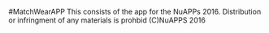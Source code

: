 #MatchWearAPP
This consists of the app for the NuAPPs 2016. 
Distribution or  infringment of any materials is prohbid 
(C)NuAPPS 2016 
